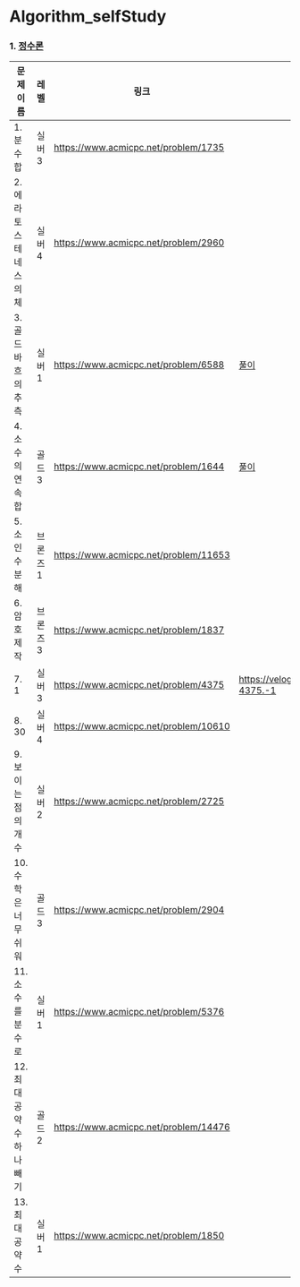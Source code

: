 # Algorithm_selfStudy

### 1. [정수론](https://velog.io/@wxxhyeong/%EC%A0%95%EC%88%98%EB%A1%A0)
| 문제이름            | 레벨 | 링크 | 해설                                                                                                                          |
|-----------------| --- | --- |-----------------------------------------------------------------------------------------------------------------------------|
| 1. 분수 합         | 실버3 | https://www.acmicpc.net/problem/1735 | 
 | 2. 에라토스테네스의 체   | 실버4 | https://www.acmicpc.net/problem/2960 |
| 3. 골드바흐의 추측     | 실버1 | https://www.acmicpc.net/problem/6588 | [풀이](https://velog.io/@wxxhyeong/%EB%B0%B1%EC%A4%80-6588.-%EA%B3%A8%EB%93%9C%EB%B0%94%ED%9D%90%EC%9D%98-%EC%B6%94%EC%B8%A1) |
| 4. 소수의 연속합      | 골드3 | https://www.acmicpc.net/problem/1644 | [풀이](https://velog.io/@wxxhyeong/%EB%B0%B1%EC%A4%80-1644.-%EC%86%8C%EC%88%98%EC%9D%98-%EC%97%B0%EC%86%8D%ED%95%A9)          |
| 5. 소인수분해        | 브론즈1 | https://www.acmicpc.net/problem/11653 |
| 6. 암호제작         | 브론즈3 | https://www.acmicpc.net/problem/1837 |
| 7. 1            | 실버3 | https://www.acmicpc.net/problem/4375 |https://velog.io/@wxxhyeong/%EB%B0%B1%EC%A4%80-4375.-1|
| 8. 30           | 실버4 | https://www.acmicpc.net/problem/10610 |
| 9. 보이는 점의 개수    | 실버2 | https://www.acmicpc.net/problem/2725 |
| 10. 수학은 너무 쉬워   | 골드3 | https://www.acmicpc.net/problem/2904 |
| 11. 소수를 분수로     | 실버1 | https://www.acmicpc.net/problem/5376 |
| 12. 최대공약수 하나 빼기 | 골드2 | https://www.acmicpc.net/problem/14476 |
| 13. 최대공약수       | 실버1 | https://www.acmicpc.net/problem/1850 |
